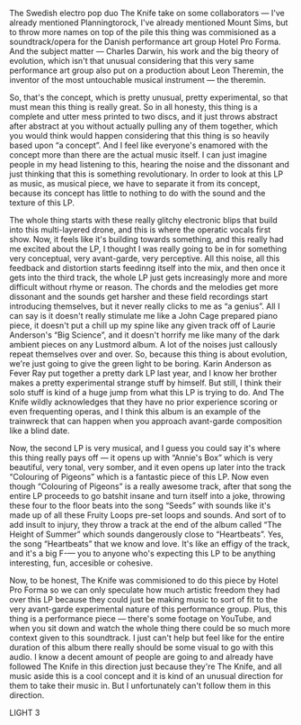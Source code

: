 The Swedish electro pop duo The Knife take on some collaborators — I've already mentioned Planningtorock, I've already mentioned Mount Sims, but to throw more names on top of the pile this thing was commisioned as a soundtrack/opera for the Danish performance art group Hotel Pro Forma. And the subject matter — Charles Darwin, his work and the big theory of evolution, which isn't that unusual considering that this very same performance art group also put on a production about Leon Theremin, the inventor of the most untouchable musical instrument — the theremin.

So, that's the concept, which is pretty unusual, pretty experimental, so that must mean this thing is really great. So in all honesty, this thing is a complete and utter mess printed to two discs, and it just throws abstract after abstract at you without actually pulling any of them together, which you would think would happen considering that this thing is so heavily based upon “a concept”. And I feel like everyone's enamored with the concept more than there are the actual music itself. I can just imagine people in my head listening to this, hearing the noise and the dissonant and just thinking that this is something revolutionary. In order to look at this LP as music, as musical piece, we have to separate it from its concept, because its concept has little to nothing to do with the sound and the texture of this LP.

The whole thing starts with these really glitchy electronic blips that build into this multi-layered drone, and this is where the operatic vocals first show. Now, it feels like it's building towards something, and this really had me excited about the LP, I thought I was really going to be in for something very conceptual, very avant-garde, very perceptive. All this noise, all this feedback and distortion starts feedinng itself into the mix, and then once it gets into the third track, the whole LP just gets increasingly more and more difficult without rhyme or reason. The chords and the melodies get more dissonant and the sounds get harsher and these field recordings start introducing themselves, but it never really clicks to me as “a genius”. All I can say is it doesn't really stimulate me like a John Cage prepared piano piece, it doesn't put a chill up my spine like any given track off of Laurie Anderson's “Big Science”, and it doesn't horrify me like many of the dark ambient pieces on any Lustmord album. A lot of the noises just callously repeat themselves over and over. So, because this thing is about evolution, we're just going to give the green light to be boring. Karin Anderson as Fever Ray put together a pretty dark LP last year, and I know her brother makes a pretty experimental strange stuff by himself. But still, I think their solo stuff is kind of a huge jump from what this LP is trying to do. And The Knife wildly acknowledges that they have no prior experience scoring or even frequenting operas, and I think this album is an example of the trainwreck that can happen when you approach avant-garde composition like a blind date.

Now, the second LP is very musical, and I guess you could say it's where this thing really pays off — it opens up with “Annie's Box” which is very beautiful, very tonal, very somber, and it even opens up later into the track “Colouring of Pigeons” which is a fantastic piece of this LP. Now even though “Colouring of Pigeons” is a really awesome track, after that song the entire LP proceeds to go batshit insane and turn itself into a joke, throwing these four to the floor beats into the song “Seeds” with sounds like it's made up of all these Fruity Loops pre-set loops and sounds. And sort of to add insult to injury, they throw a track at the end of the album called “The Height of Summer” which sounds dangerously close to “Heartbeats”. Yes, the song “Heartbeats” that we know and love. It's like an effigy of the track, and it's a big F-— you to anyone who's expecting this LP to be anything interesting, fun, accesible or cohesive.

Now, to be honest, The Knife was commisioned to do this piece by Hotel Pro Forma so we can only speculate how much artistic freedom they had over this LP because they could just be making music to sort of fit to the very avant-garde experimental nature of this performance group. Plus, this thing is a performance piece — there's some footage on YouTube, and when you sit down and watch the whole thing there could be so much more context given to this soundtrack. I just can't help but feel like for the entire duration of this album there really should be some visual to go with this audio. I know a decent amount of people are going to and already have followed The Knife in this direction just because they're The Knife, and all music aside this is a cool concept and it is kind of an unusual direction for them to take their music in. But I unfortunately can't follow them in this direction.

LIGHT 3

